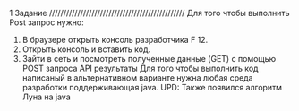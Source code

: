 1 Задание
////////////////////////////////////////////////
Для того чтобы выполнить Post запрос нужно:
1) В браузере открыть консоль разработчика F 12.
2) Открыть консоль и вставить код.
3) Зайти в сеть и посмотреть полученные данные (GET) с помощью POST запроса API результаты
Для того чтобы выполнить код написаный в альтернативном варианте нужна любая среда разработки поддерживающая  java.
UPD:
Также появился алгоритм Луна на java
